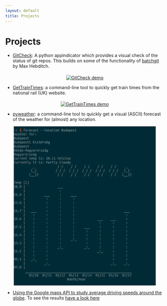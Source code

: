 ```yaml
---
layout: default
title: Projects
---
```


# Projects

* [GitCheck](https://github.com/ga7g08/GitCheck): A python appindicator which
  provides a visual check of the status of git repos. This builds on some of
  the functionality of [batchgit](https://github.com/maxhebditch/batchgit) by
  Max Hebditch.

<div style="text-align:center">
<a href="https://github.com/ga7g08/GitCheck">
<img src="https://raw.githubusercontent.com/ga7g08/CheckGit/master/demo.png"
     alt="GitCheck demo"
     align="middle"
     style="width:450px">
</a>
</div>

* [GetTrainTimes](https://github.com/ga7g08/GetTrainTimes): a command-line
  tool to quickly get train times from the national rail (UK) website.

<div style="text-align:center">
<a href="https://github.com/ga7g08/GetTrainTimes">
<img src="https://raw.githubusercontent.com/ga7g08/GetTrainTimes/master/demo.png"
     alt="GetTrainTimes demo"
     align="middle"
     style="width:450px">
</a>
</div>

* [pyweather](https://github.com/ga7g08/pyweather): a command-line tool to
  quickly get a visual (ASCII) forecast of the weather for (almost) any location.

<div style="text-align:center">
<a href="https://github.com/ga7g08/pyweather">
<img src="https://raw.githubusercontent.com/ga7g08/pyweather/master/Budapest_demo.png"
     alt="pyweather demo"
     align="middle"
     style="width:450px">
</a>
</div>

* [Using the Google maps API to study average driving speeds around the
   globe](https://github.com/ga7g08/GoogleMapsAPI_experiment).
   To see the results [have a look here](https://github.com/ga7g08/GoogleMapsAPI_experiment/blob/master/Results.md)

